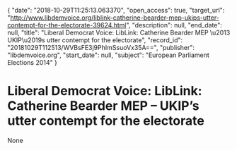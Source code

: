 {
  "date": "2018-10-29T11:25:13.063370", 
  "open_access": true, 
  "target_url": "http://www.libdemvoice.org/liblink-catherine-bearder-mep-ukips-utter-contempt-for-the-electorate-39624.html", 
  "description": null, 
  "end_date": null, 
  "title": "Liberal Democrat Voice: LibLink: Catherine Bearder MEP \u2013 UKIP\u2019s utter contempt for the electorate", 
  "record_id": "20181029T112513/WVBsFE3j9PhImSsuoVx35A==", 
  "publisher": "libdemvoice.org", 
  "start_date": null, 
  "subject": "European Parliament Elections 2014"
}

# Liberal Democrat Voice: LibLink: Catherine Bearder MEP – UKIP’s utter contempt for the electorate

None